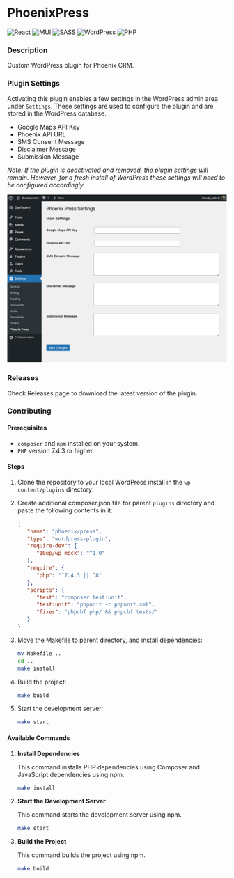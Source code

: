 # PhoenixPress

![React](https://img.shields.io/badge/react-%2320232a.svg?style=for-the-badge&logo=react&logoColor=%2361DAFB)
![MUI](https://img.shields.io/badge/MUI-%230081CB.svg?style=for-the-badge&logo=mui&logoColor=white)
![SASS](https://img.shields.io/badge/SASS-hotpink.svg?style=for-the-badge&logo=SASS&logoColor=white)
![WordPress](https://img.shields.io/badge/WordPress-%23117AC9.svg?style=for-the-badge&logo=WordPress&logoColor=white)
![PHP](https://img.shields.io/badge/php-%23777BB4.svg?style=for-the-badge&logo=php&logoColor=white)

### Description

Custom WordPress plugin for Phoenix CRM.

### Plugin Settings

Activating this plugin enables a few settings in the WordPress admin area under `Settings`. These settings are used to configure the plugin and are stored in the WordPress database.

- Google Maps API Key
- Phoenix API URL
- SMS Consent Message
- Disclaimer Message
- Submission Message

*Note: If the plugin is deactivated and removed, the plugin settings will remain. However, for a fresh install of WordPress these settings will need to be configured accordingly.*

![readme-plugin-settings.png](readme-plugin-settings.png)

### Releases

Check Releases page to download the latest version of the plugin.

### Contributing

#### Prerequisites
- `composer` and `npm` installed on your system.
- `PHP` version 7.4.3 or higher.

#### Steps
1. Clone the repository to your local WordPress install in the `wp-content/plugins` directory:

2. Create additional composer.json file for parent `plugins` directory and paste the following contents in it:
   ```JSON
   {
      "name": "phoenix/press",
      "type": "wordpress-plugin",
      "require-dev": {
         "10up/wp_mock": "^1.0"
      },
      "require": {
         "php": "^7.4.3 || ^8"
      },
      "scripts": {
         "test": "composer test:unit",
         "test:unit": "phpunit -c phpunit.xml",
         "fixes": "phpcbf php/ && phpcbf tests/"
      }
   }
   ```
   
3. Move the Makefile to parent directory, and install dependencies:
   ```sh
   mv Makefile ..
   cd ..
   make install
   ```

4. Build the project:
   ```sh
   make build
   ```

5. Start the development server:
   ```sh
   make start
   ```

#### Available Commands

1. **Install Dependencies**

   This command installs PHP dependencies using Composer and JavaScript dependencies using npm.
   ```sh
   make install
   ```

2. **Start the Development Server**

   This command starts the development server using npm.
   ```sh
   make start
   ```

3. **Build the Project**

   This command builds the project using npm.
   ```sh
   make build
   ```

